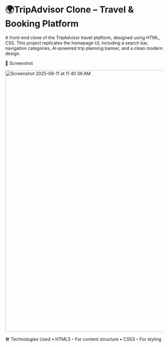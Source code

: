 # 🌍TripAdvisor Clone – Travel & Booking Platform

A front-end clone of the TripAdvisor travel platform, designed using HTML, CSS.
This project replicates the homepage UI, including a search bar, navigation categories, AI-powered trip planning banner, and a clean modern design.

📸 Screenshot

<img width="1440" height="837" alt="Screenshot 2025-08-11 at 11 40 06 AM" src="https://github.com/user-attachments/assets/6d017459-a9d8-4900-a29e-bc0147ea5bfa" />

🛠️ Technologies Used
	•	HTML5 – For content structure
	•	CSS3 – For styling
 
